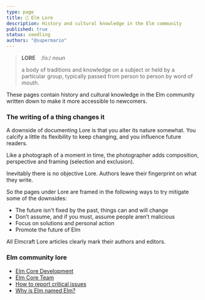 ```yaml
---
type: page
title: 📜 Elm Lore
description: History and cultural knowledge in the Elm community
published: true
status: seedling
authors: "@supermario"
---
```



> **LORE**  &nbsp;&nbsp; /lɔː/ *noun*
>
> a body of traditions and knowledge on a subject or held by a particular group, typically passed from person to person by word of mouth.

These pages contain history and cultural knowledge in the Elm community written down to make it more accessible to newcomers.


### The writing of a thing changes it

A downside of documenting Lore is that you alter its nature somewhat. You calcify a little its flexibility to keep changing, and you influence future readers.

Like a photograph of a moment in time, the photographer adds composition, perspective and framing (selection and exclusion).

Inevitably there is no objective Lore. Authors leave their fingerprint on what they write.

So the pages under Lore are framed in the following ways to try mitigate some of the downsides:

- The future isn't fixed by the past, things can and will change
- Don’t assume, and if you must, assume people aren’t malicious
- Focus on solutions and personal action
- Promote the future of Elm

All Elmcraft Lore articles clearly mark their authors and editors.


### Elm community lore

- [Elm Core Development](/lore/elm-core-development)
- [Elm Core Team](/lore/elm-core-team)
- [How to report critical issues](/lore/how-to-report-critical-issues)
- [Why is Elm named Elm?](/lore/why-is-elm-named-elm)
